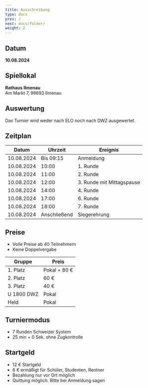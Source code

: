 ```yaml
---
title: Ausschreibung   
type: docs
prev: /
next: docs/folder/
weight: 2
---
```



## Datum
**10.08.2024**

## Spiellokal
**Rathaus Ilmenau**  
Am Markt 7, 98693 Ilmenau

## Auswertung
Das Turnier wird weder nach ELO noch nach DWZ ausgewertet.

## Zeitplan

| Datum      | Uhrzeit     | Ereignis                   |
|------------|-------------|----------------------------|
| 10.08.2024 | Bis 09:15   | Anmeldung                  |
| 10.08.2024 | 10:00       | 1. Runde                   |
| 10.08.2024 | 11:00       | 2. Runde                   |
| 10.08.2024 | 12:00       | 3. Runde mit Mittagspause  |
| 10.08.2024 | 14:00       | 4. Runde                   |
| 10.08.2024 | 17:00       | 6. Runde                   |
| 10.08.2024 | 18:00       | 7. Runde                   |
| 10.08.2024 | Anschließend| Siegerehrung               |

## Preise

- Volle Preise ab 40 Teilnehmern
- Keine Doppelvergabe

| Gruppe      | Preis      |
|-------------|------------|
| 1. Platz    | Pokal + 80 € |
| 2. Platz    | 60 €       |
| 3. Platz    | 40 €       |
| U 1800 DWZ  | Pokal      |
| Held        | Pokal      |

## Turniermodus

- 7 Runden Schweizer System
- 25 min + 0 Sek. ohne Zugkontrolle

## Startgeld

- 12 € Startgeld
- 6 € ermäßigt für Schüler, Studenten, Rentner
- Bezahlung nur vor Ort möglich
- Quittung möglich. Bitte bei Anmeldung sagen
